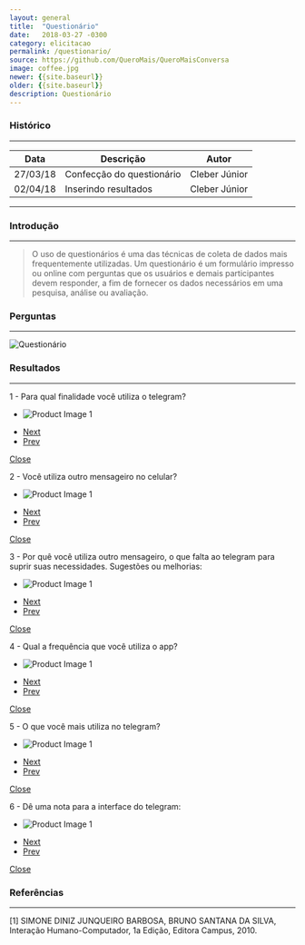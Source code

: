```yaml
---
layout: general
title:  "Questionário"
date:   2018-03-27 -0300
category: elicitacao
permalink: /questionario/
source: https://github.com/QueroMais/QueroMaisConversa
image: coffee.jpg
newer: {{site.baseurl}}
older: {{site.baseurl}}
description: Questionário
---
```


### Histórico
_____________

<table class="mdl-data-table mdl-js-data-table  mdl-shadow--2dp">
  <thead>
    <tr>
      <th class="mdl-data-table__cell--non-numeric">Data</th>
      <th class="mdl-data-table__cell--non-numeric">Descrição</th>
      <th class="mdl-data-table__cell--non-numeric">Autor</th>
    </tr>
  </thead>
  <tbody>
    <tr>
      <td class="mdl-data-table__cell--non-numeric">27/03/18</td>
      <td class="mdl-data-table__cell--non-numeric">Confecção do questionário</td>
      <td class="mdl-data-table__cell--non-numeric">Cleber Júnior</td>
    </tr>
    <tr>
      <td class="mdl-data-table__cell--non-numeric">02/04/18</td>
      <td class="mdl-data-table__cell--non-numeric">Inserindo resultados</td>
      <td class="mdl-data-table__cell--non-numeric">Cleber Júnior</td>
    </tr>
  </tbody>
</table>

______________
### Introdução
______________

> O uso de questionários é uma das técnicas de coleta de dados mais frequentemente
> utilizadas. Um questionário é um formulário impresso ou online com
> perguntas que os usuários e demais participantes devem responder, a fim de fornecer
> os dados necessários em uma pesquisa, análise ou avaliação.

### Perguntas
------

![Questionário]({{site.baseurl}}/assets/images/questionario/perguntas.png)

### Resultados
------

1 - Para qual finalidade você utiliza o telegram?
<section class="cd-single-item">
    <div class="cd-slider-wrapper">
        <ul class="cd-slider">
            <li class="selected"><img src="{{site.baseurl}}/assets/images/questionario/porque_uso.png" alt="Product Image 1"></li>
        </ul> <!-- cd-slider -->
        <ul class="cd-slider-navigation">
            <li><a href="#0" class="cd-prev inactive">Next</a></li>
            <li><a href="#0" class="cd-next">Prev</a></li>
        </ul> <!-- cd-slider-navigation -->
        <a href="#0" class="cd-close">Close</a>
    </div> <!-- cd-slider-wrapper -->
</section> <!-- cd-single-item -->

2 - Você utiliza outro mensageiro no celular?
<section class="cd-single-item">
    <div class="cd-slider-wrapper">
        <ul class="cd-slider">
            <li class="selected"><img src="{{site.baseurl}}/assets/images/questionario/praque_uso.png" alt="Product Image 1"></li>
        </ul> <!-- cd-slider -->
        <ul class="cd-slider-navigation">
            <li><a href="#0" class="cd-prev inactive">Next</a></li>
            <li><a href="#0" class="cd-next">Prev</a></li>
        </ul> <!-- cd-slider-navigation -->
        <a href="#0" class="cd-close">Close</a>
    </div> <!-- cd-slider-wrapper -->
</section> <!-- cd-single-item -->

3 - Por quê você utiliza outro mensageiro, o que falta ao telegram para suprir suas necessidades. Sugestões ou melhorias:
<section class="cd-single-item">
    <div class="cd-slider-wrapper">
        <ul class="cd-slider">
            <li class="selected"><img src="{{site.baseurl}}/assets/images/questionario/pergunta_aberta.png" alt="Product Image 1"></li>
        </ul> <!-- cd-slider -->
        <ul class="cd-slider-navigation">
            <li><a href="#0" class="cd-prev inactive">Next</a></li>
            <li><a href="#0" class="cd-next">Prev</a></li>
        </ul> <!-- cd-slider-navigation -->
        <a href="#0" class="cd-close">Close</a>
    </div> <!-- cd-slider-wrapper -->
</section> <!-- cd-single-item -->

4 - Qual a frequência que você utiliza o app?
<section class="cd-single-item">
    <div class="cd-slider-wrapper">
        <ul class="cd-slider">
            <li class="selected"><img src="{{site.baseurl}}/assets/images/questionario/frequencia.png" alt="Product Image 1"></li>
        </ul> <!-- cd-slider -->
        <ul class="cd-slider-navigation">
            <li><a href="#0" class="cd-prev inactive">Next</a></li>
            <li><a href="#0" class="cd-next">Prev</a></li>
        </ul> <!-- cd-slider-navigation -->
        <a href="#0" class="cd-close">Close</a>
    </div> <!-- cd-slider-wrapper -->
</section> <!-- cd-single-item -->

5 - O que você mais utiliza no telegram?
<section class="cd-single-item">
    <div class="cd-slider-wrapper">
        <ul class="cd-slider">
            <li class="selected"><img src="{{site.baseurl}}/assets/images/questionario/tipo_uso.png" alt="Product Image 1"></li>
        </ul> <!-- cd-slider -->
        <ul class="cd-slider-navigation">
            <li><a href="#0" class="cd-prev inactive">Next</a></li>
            <li><a href="#0" class="cd-next">Prev</a></li>
        </ul> <!-- cd-slider-navigation -->
        <a href="#0" class="cd-close">Close</a>
    </div> <!-- cd-slider-wrapper -->
</section> <!-- cd-single-item -->

6 - Dê uma nota para a interface do telegram:
<section class="cd-single-item">
    <div class="cd-slider-wrapper">
        <ul class="cd-slider">
            <li class="selected"><img src="{{site.baseurl}}/assets/images/questionario/interface.png" alt="Product Image 1"></li>
        </ul> <!-- cd-slider -->
        <ul class="cd-slider-navigation">
            <li><a href="#0" class="cd-prev inactive">Next</a></li>
            <li><a href="#0" class="cd-next">Prev</a></li>
        </ul> <!-- cd-slider-navigation -->
        <a href="#0" class="cd-close">Close</a>
    </div> <!-- cd-slider-wrapper -->
</section> <!-- cd-single-item -->

### Referências
-----

[1] SIMONE DINIZ JUNQUEIRO BARBOSA, BRUNO SANTANA DA SILVA, Interação Humano-Computador, 1a Edição, Editora Campus, 2010.